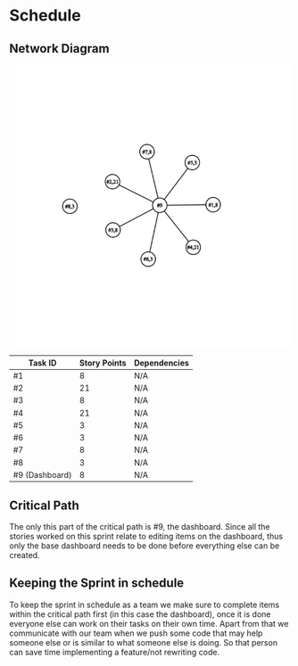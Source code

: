 # Schedule

## Network Diagram

![diagram](./document-assets/graph.png)

| Task ID | Story Points | Dependencies |
| ------- | ------------ | ------------ |
| #1      | 8 | N/A |
| #2      | 21 | N/A |
| #3     | 8 | N/A |
| #4      | 21 | N/A |
| #5      | 3 | N/A |
| #6      | 3 | N/A |
| #7     | 8 | N/A |
| #8      | 3 | N/A |
| #9 (Dashboard)      | 8 | N/A |

## Critical Path

The only this part of the critical path is #9, the dashboard. Since all the stories worked on this sprint relate to editing items on the dashboard, thus only the base dashboard needs to be done before everything else can be created.

## Keeping the Sprint in schedule

To keep the sprint in schedule as a team we make sure to complete items within the critical path first (in this case the dashboard), once it is done everyone else can work on their tasks on their own time. Apart from that we communicate with our team when we push some code that may help someone else or is similar to what someone else is doing. So that person can save time implementing a feature/not rewriting code.
